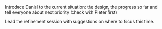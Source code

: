 Introduce Daniel to the current situation: 
the design, the progress so far and tell everyone about next priority (check with Pieter first)

Lead the refinement session with suggestions on where to focus this time.
